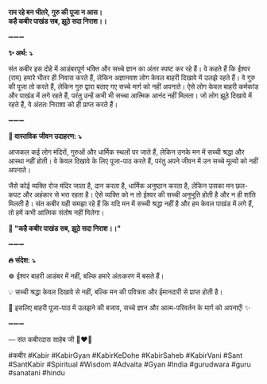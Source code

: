 **राम रहे बन भीतरे, गुरु की पूजा न आस।**\
**कहै कबीर पाखंड सब, झूठे सदा निराश।।**

➖➖➖

**✨ अर्थ: ⤵**

संत कबीर इस दोहे में आडंबरपूर्ण भक्ति और सच्चे ज्ञान का अंतर स्पष्ट कर रहे हैं। वे कहते हैं कि ईश्वर (राम) हमारे भीतर ही निवास करते हैं, लेकिन अज्ञानवश लोग केवल बाहरी दिखावे में उलझे रहते हैं। वे गुरु की पूजा तो करते हैं, लेकिन गुरु द्वारा बताए गए सच्चे मार्ग को नहीं अपनाते। ऐसे लोग केवल बाहरी कर्मकांड और पाखंड में लगे रहते हैं, परंतु उन्हें कभी भी सच्चा आत्मिक आनंद नहीं मिलता। जो लोग झूठे दिखावे में रहते हैं, वे अंततः निराशा को ही प्राप्त करते हैं।

➖➖➖

**🌾 वास्तविक जीवन उदाहरण: ⤵**

आजकल कई लोग मंदिरों, गुरुओं और धार्मिक स्थलों पर जाते हैं, लेकिन उनके मन में सच्ची श्रद्धा और आस्था नहीं होती। वे केवल दिखावे के लिए पूजा-पाठ करते हैं, परंतु अपने जीवन में उन सच्चे मूल्यों को नहीं अपनाते।

जैसे कोई व्यक्ति रोज मंदिर जाता है, दान करता है, धार्मिक अनुष्ठान करता है, लेकिन उसका मन छल-कपट और अहंकार से भरा रहता है। ऐसे व्यक्ति को न तो ईश्वर की सच्ची अनुभूति होती है और न ही शांति मिलती है। संत कबीर यही समझा रहे हैं कि यदि मन में सच्ची श्रद्धा नहीं है और हम केवल पाखंड में लगे हैं, तो हमें कभी आत्मिक संतोष नहीं मिलेगा।

**📜 "कहै कबीर पाखंड सब, झूठे सदा निराश।।"**

➖➖➖

**🔥 संदेश: ⤵**

☸ ईश्वर बाहरी आडंबर में नहीं, बल्कि हमारे अंतःकरण में बसते हैं।

💡 सच्ची श्रद्धा केवल दिखावे से नहीं, बल्कि मन की पवित्रता और ईमानदारी से प्राप्त होती है।

🙏 इसलिए बाहरी पूजा-पाठ में उलझने की बजाय, सच्चे ज्ञान और आत्म-परिवर्तन के मार्ग को अपनाएँ! ✨

➖➖➖

— संत कबीरदास साहेब जी 🙏❤️💯

#कबीर #Kabir #KabirGyan #KabirKeDohe #KabirSaheb #KabirVani #Sant #SantKabir #Spiritual #Wisdom #Advaita #Gyan #India #gurudwara #guru #sanatani #hindu
